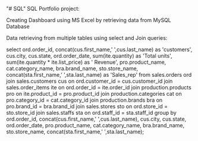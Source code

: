 "# SQL" 
SQL Portfolio project:

Creating Dashboard using MS Excel by retrieving data from MySQL Database

Data retrieving from multiple tables using select and Join queries:

select 
	ord.order_id,
    concat(cus.first_name,' ',cus.last_name) as 'customers',
    cus.city,
    cus.state,
    ord.order_date,
    sum(ite.quantity) as 'Total units',
    sum(ite.quantity * ite.list_price) as ' Revenue',
    pro.product_name,
    cat.category_name,
    bra.brand_name,
    sto.store_name,
    concat(sta.first_name,' ',sta.last_name) as 'Sales_rep'
from sales.orders ord
join sales.customers cus
on ord.customer_id = cus.customer_id
join sales.order_items ite
on ord.order_id = ite.order_id
join production.products pro
on ite.product_id = pro.product_id
join production.categories cat
on pro.category_id = cat.category_id
join production.brands bra
on pro.brand_id = bra.brand_id
join sales.stores sto
on ord.store_id = sto.store_id
join sales.staffs sta
on ord.staff_id = sta.staff_id
group by
	ord.order_id,
    concat(cus.first_name,' ',cus.last_name),
    cus.city,
    cus.state,
    ord.order_date,
    pro.product_name,
    cat.category_name,
    bra.brand_name,
    sto.store_name,
    concat(sta.first_name,' ',sta.last_name);
